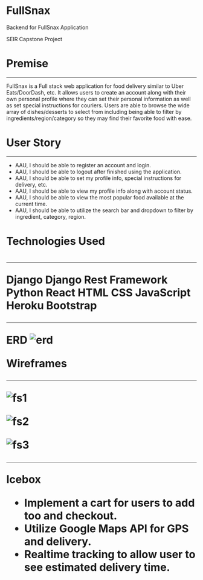 # FullSnax
Backend for FullSnax Application

SEIR Capstone Project

<h1>Premise</h1>

<hr />

FullSnax is a Full stack web application for food delivery similar to Uber Eats/DoorDash, etc. It allows users to create an account along with their own personal profile where they can set their personal information as well as set special instructions for couriers. Users are able to browse the wide array of dishes/desserts to select from including being able to filter by ingredients/region/category so they may find their favorite food with ease.

<h1>User Story</h1>

<hr />

- AAU, I should be able to register an account and login.
- AAU, I should be able to logout after finished using the application.
- AAU, I should be able to set my profile info, special instructions for delivery, etc.
- AAU, I should be able to view my profile info along with account status.
- AAU, I should be able to view the most popular food available at the current time.
- AAU, I should be able to utilize the search bar and dropdown to filter by ingredient, category, region.

<h1>Technologies Used<h1>

<hr />

Django
Django Rest Framework
Python
React
HTML
CSS
JavaScript
Heroku
Bootstrap

<hr />

ERD
![erd](https://user-images.githubusercontent.com/102341554/182396420-a178f56f-bf72-40b6-9d74-d2470e23c669.png)

Wireframes

<hr />

![fs1](https://user-images.githubusercontent.com/102341554/182396201-61998680-c432-4729-be67-cc8662eb6ac3.png)

![fs2](https://user-images.githubusercontent.com/102341554/182396315-ef0e5b39-c6d4-42c9-a156-4fd2789e9dad.png)

![fs3](https://user-images.githubusercontent.com/102341554/182396366-e81492fa-b24f-49f0-82d2-2f530dd7b572.png)

<hr />

Icebox

- Implement a cart for users to add too and checkout.
- Utilize Google Maps API for GPS and delivery.
- Realtime tracking to allow user to see estimated delivery time.



